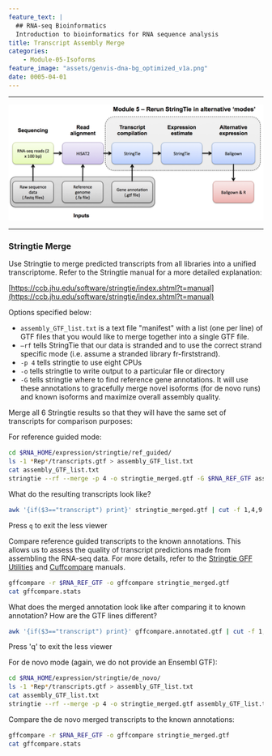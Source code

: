 ```yaml
---
feature_text: |
  ## RNA-seq Bioinformatics
  Introduction to bioinformatics for RNA sequence analysis
title: Transcript Assembly Merge
categories:
    - Module-05-Isoforms
feature_image: "assets/genvis-dna-bg_optimized_v1a.png"
date: 0005-04-01
---
```


***

![RNA-seq_Flowchart5](/assets/module_5/RNA-seq_Flowchart5.png)

***

### Stringtie Merge
Use Stringtie to merge predicted transcripts from all libraries into a unified transcriptome. Refer to the Stringtie manual for a more detailed explanation:

[https://ccb.jhu.edu/software/stringtie/index.shtml?t=manual](https://ccb.jhu.edu/software/stringtie/index.shtml?t=manual)

Options specified below:

* `assembly_GTF_list.txt` is a text file "manifest" with a list (one per line) of GTF files that you would like to merge together into a single GTF file.
* `–rf` tells StringTie that our data is stranded and to use the correct strand specific mode (i.e. assume a stranded library fr-firststrand).
* `-p 4` tells stringtie to use eight CPUs
* `-o` tells stringtie to write output to a particular file or directory
* `-G` tells stringtie where to find reference gene annotations. It will use these annotations to gracefully merge novel isoforms (for de novo runs) and known isoforms and maximize overall assembly quality.

Merge all 6 Stringtie results so that they will have the same set of transcripts for comparison purposes:

For reference guided mode:
```bash
cd $RNA_HOME/expression/stringtie/ref_guided/
ls -1 *Rep*/transcripts.gtf > assembly_GTF_list.txt
cat assembly_GTF_list.txt
stringtie --rf --merge -p 4 -o stringtie_merged.gtf -G $RNA_REF_GTF assembly_GTF_list.txt
```
What do the resulting transcripts look like?
```bash
awk '{if($3=="transcript") print}' stringtie_merged.gtf | cut -f 1,4,9 | less
```
Press `q` to exit the less viewer

Compare reference guided transcripts to the known annotations. This allows us to assess the quality of transcript predictions made from assembling the RNA-seq data. For more details, refer to the [Stringtie GFF Utilities](http://ccb.jhu.edu/software/stringtie/gff.shtml) and [Cuffcompare](http://cole-trapnell-lab.github.io/cufflinks/cuffcompare/index.html) manuals.
```bash
gffcompare -r $RNA_REF_GTF -o gffcompare stringtie_merged.gtf
cat gffcompare.stats
```
What does the merged annotation look like after comparing it to known annotation? How are the GTF lines different?
```bash
awk '{if($3=="transcript") print}' gffcompare.annotated.gtf | cut -f 1,4,9 | less
```
Press 'q' to exit the less viewer

For de novo mode (again, we do not provide an Ensembl GTF):
```bash
cd $RNA_HOME/expression/stringtie/de_novo/
ls -1 *Rep*/transcripts.gtf > assembly_GTF_list.txt
cat assembly_GTF_list.txt
stringtie --rf --merge -p 4 -o stringtie_merged.gtf assembly_GTF_list.txt
```
Compare the de novo merged transcripts to the known annotations:
```bash
gffcompare -r $RNA_REF_GTF -o gffcompare stringtie_merged.gtf
cat gffcompare.stats
```
